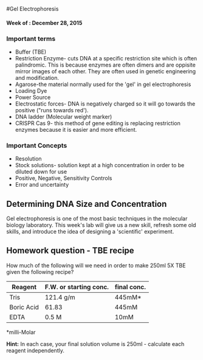 #Gel Electrophoresis
#### Week of : December 28, 2015

### Important terms

* Buffer (TBE)
* Restriction Enzyme- cuts DNA at a specific restriction site which is often palindromic. This is because enzymes are often dimers and are oppisite mirror images of each other. They are often used in genetic engineering and modification.
* Agarose-the material normally used for the 'gel' in gel electrophoresis
* Loading Dye
* Power Source
* Electrostatic forces- DNA is negatively charged so it will go towards the positive ("runs towards red').
* DNA ladder (Molecular weight marker)
* CRISPR Cas 9- this method of gene editing is replacing restriction enzymes because it is easier and more efficient. 


### Important Concepts
* Resolution
* Stock solutions- solution kept at a high concentration in order to be diluted down for use
* Positive, Negative, Sensitivity Controls
* Error and uncertainty 



## Determining DNA Size and Concentration

Gel electrophoresis is one of the most basic techniques in the molecular biology laboratory. This week's lab will give us a new skill, refresh some old skills, and introduce the idea of designing a 'scientific' experiment. 

## Homework question - TBE recipe 

How much of the following will we need in order to make 250ml 5X TBE given the following recipe?

|Reagent|F.W. or starting conc.|final conc.|
|-------|--------------------------------|-----------|
|Tris|121.4 g/m|445mM*|
|Boric Acid|61.83|445mM|
|EDTA|0.5 M|10mM|
*milli-Molar

**Hint:** In each case, your final solution volume is 250ml - calculate each reagent independently. 

